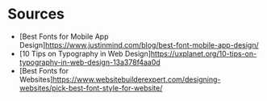 # Sources

- [Best Fonts for Mobile App Design]https://www.justinmind.com/blog/best-font-mobile-app-design/
- [10 Tips on Typography in Web Design]https://uxplanet.org/10-tips-on-typography-in-web-design-13a378f4aa0d
- [Best Fonts for Websites]https://www.websitebuilderexpert.com/designing-websites/pick-best-font-style-for-website/
